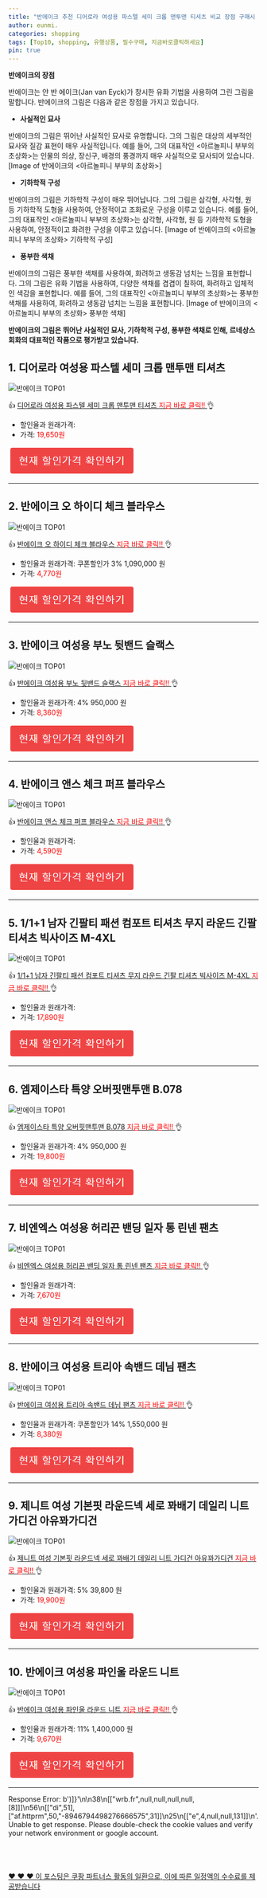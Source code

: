 ```yaml
---
title: "반에이크 추천 디어로라 여성용 파스텔 세미 크롭 맨투맨 티셔츠 비교 장점 구매시 주의사항"
author: eunmi.
categories: shopping
tags: [Top10, shopping, 유행상품, 필수구매, 지금바로클릭하세요]
pin: true
---
```

**반에이크의 장점**

반에이크는 얀 반 에이크(Jan van Eyck)가 창시한 유화 기법을 사용하여 그린 그림을 말합니다. 반에이크의 그림은 다음과 같은 장점을 가지고 있습니다.

* **사실적인 묘사**

반에이크의 그림은 뛰어난 사실적인 묘사로 유명합니다. 그의 그림은 대상의 세부적인 묘사와 질감 표현이 매우 사실적입니다. 예를 들어, 그의 대표작인 <아르놀피니 부부의 초상화>는 인물의 의상, 장신구, 배경의 풍경까지 매우 사실적으로 묘사되어 있습니다.
[Image of 반에이크의 <아르놀피니 부부의 초상화>]

* **기하학적 구성**

반에이크의 그림은 기하학적 구성이 매우 뛰어납니다. 그의 그림은 삼각형, 사각형, 원 등 기하학적 도형을 사용하여, 안정적이고 조화로운 구성을 이루고 있습니다. 예를 들어, 그의 대표작인 <아르놀피니 부부의 초상화>는 삼각형, 사각형, 원 등 기하학적 도형을 사용하여, 안정적이고 화려한 구성을 이루고 있습니다.
[Image of 반에이크의 <아르놀피니 부부의 초상화> 기하학적 구성]

* **풍부한 색채**

반에이크의 그림은 풍부한 색채를 사용하여, 화려하고 생동감 넘치는 느낌을 표현합니다. 그의 그림은 유화 기법을 사용하여, 다양한 색채를 겹겹이 칠하여, 화려하고 입체적인 색감을 표현합니다. 예를 들어, 그의 대표작인 <아르놀피니 부부의 초상화>는 풍부한 색채를 사용하여, 화려하고 생동감 넘치는 느낌을 표현합니다.
[Image of 반에이크의 <아르놀피니 부부의 초상화> 풍부한 색채]

**반에이크의 그림은 뛰어난 사실적인 묘사, 기하학적 구성, 풍부한 색채로 인해, 르네상스 회화의 대표적인 작품으로 평가받고 있습니다.**

   

## 1. 디어로라 여성용 파스텔 세미 크롭 맨투맨 티셔츠

![반에이크 TOP01](https://thumbnail8.coupangcdn.com/thumbnails/remote/230x230ex/image/rs_quotation_api/87puiqgi/21598da2158b400484a6be09631d738f.jpg)


👍 [디어로라 여성용 파스텔 세미 크롭 맨투맨 티셔츠 <font color=red> 지금 바로 클릭!! </font> ](https://link.coupang.com/re/AFFSDP?lptag=AF3617701&subid=GithubCoopas&pageKey=7297816703&traceid=V0-153&itemId=18667369500&vendorItemId=85801810030) 👌 


- 할인율과 원래가격: 
- 가격: <span style='color:red'>19,650원</span>

[![](/discount_price.png)](https://link.coupang.com/re/AFFSDP?lptag=AF3617701&subid=GithubCoopas&pageKey=7297816703&traceid=V0-153&itemId=18667369500&vendorItemId=85801810030)

---


   

## 2. 반에이크 오 하이디 체크 블라우스

![반에이크 TOP01](https://thumbnail7.coupangcdn.com/thumbnails/remote/230x230ex/image/retail/images/2020/05/19/10/5/df79a3b9-5122-4e68-843e-3a823f8d9958.jpg)


👍 [반에이크 오 하이디 체크 블라우스 <font color=red> 지금 바로 클릭!! </font> ](https://link.coupang.com/re/AFFSDP?lptag=AF3617701&subid=GithubCoopas&pageKey=1608854231&traceid=V0-153&itemId=2747785294&vendorItemId=75031633926) 👌 


- 할인율과 원래가격: 쿠폰할인가 3%  1,090,000   원
- 가격: <span style='color:red'>4,770원</span>

[![](/discount_price.png)](https://link.coupang.com/re/AFFSDP?lptag=AF3617701&subid=GithubCoopas&pageKey=1608854231&traceid=V0-153&itemId=2747785294&vendorItemId=75031633926)

---


   

## 3. 반에이크 여성용 부노 뒷밴드 슬랙스

![반에이크 TOP01](https://thumbnail9.coupangcdn.com/thumbnails/remote/230x230ex/image/rs_quotation_api/ax2v7rjn/10f33e1837c8479999a853eb151516ec.jpg)


👍 [반에이크 여성용 부노 뒷밴드 슬랙스 <font color=red> 지금 바로 클릭!! </font> ](https://link.coupang.com/re/AFFSDP?lptag=AF3617701&subid=GithubCoopas&pageKey=5308658744&traceid=V0-153&itemId=7684858733&vendorItemId=74975151746) 👌 


- 할인율과 원래가격: 4%  950,000   원
- 가격: <span style='color:red'>8,360원</span>

[![](/discount_price.png)](https://link.coupang.com/re/AFFSDP?lptag=AF3617701&subid=GithubCoopas&pageKey=5308658744&traceid=V0-153&itemId=7684858733&vendorItemId=74975151746)

---


   

## 4. 반에이크 앤스 체크 퍼프 블라우스

![반에이크 TOP01](https://thumbnail7.coupangcdn.com/thumbnails/remote/230x230ex/image/rs_quotation_api/suuconmy/c2734ce26b5647f2aed6475477f3b391.jpg)


👍 [반에이크 앤스 체크 퍼프 블라우스 <font color=red> 지금 바로 클릭!! </font> ](https://link.coupang.com/re/AFFSDP?lptag=AF3617701&subid=GithubCoopas&pageKey=5449552052&traceid=V0-153&itemId=8311889170&vendorItemId=75599771179) 👌 


- 할인율과 원래가격: 
- 가격: <span style='color:red'>4,590원</span>

[![](/discount_price.png)](https://link.coupang.com/re/AFFSDP?lptag=AF3617701&subid=GithubCoopas&pageKey=5449552052&traceid=V0-153&itemId=8311889170&vendorItemId=75599771179)

---


   

## 5. 1/1+1 남자 긴팔티 패션 컴포트 티셔츠 무지 라운드 긴팔 티셔츠 빅사이즈 M-4XL

![반에이크 TOP01](https://thumbnail9.coupangcdn.com/thumbnails/remote/230x230ex/image/vendor_inventory/d39d/e6e5132b8c9c7a470f23778cec652b5080e77c94b755a11a21ea9e776a8e.jpeg)


👍 [1/1+1 남자 긴팔티 패션 컴포트 티셔츠 무지 라운드 긴팔 티셔츠 빅사이즈 M-4XL <font color=red> 지금 바로 클릭!! </font> ](https://link.coupang.com/re/AFFSDP?lptag=AF3617701&subid=GithubCoopas&pageKey=7642053007&traceid=V0-153&itemId=20309098662&vendorItemId=87394872399) 👌 


- 할인율과 원래가격: 
- 가격: <span style='color:red'>17,890원</span>

[![](/discount_price.png)](https://link.coupang.com/re/AFFSDP?lptag=AF3617701&subid=GithubCoopas&pageKey=7642053007&traceid=V0-153&itemId=20309098662&vendorItemId=87394872399)

---


   

## 6. 엠제이스타 특양 오버핏맨투맨 B.078

![반에이크 TOP01](https://thumbnail9.coupangcdn.com/thumbnails/remote/230x230ex/image/vendor_inventory/b216/33729411e5e5724fce009470b9fcfffefb587a080966fb727f6d5867c8f0.jpg)


👍 [엠제이스타 특양 오버핏맨투맨 B.078 <font color=red> 지금 바로 클릭!! </font> ](https://link.coupang.com/re/AFFSDP?lptag=AF3617701&subid=GithubCoopas&pageKey=7080204343&traceid=V0-153&itemId=17610420171&vendorItemId=85056955823) 👌 


- 할인율과 원래가격: 4%  950,000   원
- 가격: <span style='color:red'>19,800원</span>

[![](/discount_price.png)](https://link.coupang.com/re/AFFSDP?lptag=AF3617701&subid=GithubCoopas&pageKey=7080204343&traceid=V0-153&itemId=17610420171&vendorItemId=85056955823)

---


   

## 7. 비엔엑스 여성용 허리끈 밴딩 일자 통 린넨 팬츠

![반에이크 TOP01](https://thumbnail7.coupangcdn.com/thumbnails/remote/230x230ex/image/retail/images/1770883402225971-d19bb30f-caa4-4fc5-b4b0-f328a97d434d.jpg)


👍 [비엔엑스 여성용 허리끈 밴딩 일자 통 린넨 팬츠 <font color=red> 지금 바로 클릭!! </font> ](https://link.coupang.com/re/AFFSDP?lptag=AF3617701&subid=GithubCoopas&pageKey=5572902703&traceid=V0-153&itemId=8882453105&vendorItemId=76169141670) 👌 


- 할인율과 원래가격: 
- 가격: <span style='color:red'>7,670원</span>

[![](/discount_price.png)](https://link.coupang.com/re/AFFSDP?lptag=AF3617701&subid=GithubCoopas&pageKey=5572902703&traceid=V0-153&itemId=8882453105&vendorItemId=76169141670)

---


   

## 8. 반에이크 여성용 트리아 속밴드 데님 팬츠

![반에이크 TOP01](https://thumbnail10.coupangcdn.com/thumbnails/remote/230x230ex/image/rs_quotation_api/ftzsnso0/4a8fde052b394165ad7bb45d76c568a0.jpg)


👍 [반에이크 여성용 트리아 속밴드 데님 팬츠 <font color=red> 지금 바로 클릭!! </font> ](https://link.coupang.com/re/AFFSDP?lptag=AF3617701&subid=GithubCoopas&pageKey=5449461284&traceid=V0-153&itemId=8311521927&vendorItemId=75599402333) 👌 


- 할인율과 원래가격: 쿠폰할인가 14%  1,550,000   원
- 가격: <span style='color:red'>8,380원</span>

[![](/discount_price.png)](https://link.coupang.com/re/AFFSDP?lptag=AF3617701&subid=GithubCoopas&pageKey=5449461284&traceid=V0-153&itemId=8311521927&vendorItemId=75599402333)

---


   

## 9. 제니트 여성 기본핏 라운드넥 세로 꽈배기 데일리 니트 가디건 아유꽈가디건

![반에이크 TOP01](https://thumbnail7.coupangcdn.com/thumbnails/remote/230x230ex/image/vendor_inventory/a776/a0a71f0c31c2798f70da725aa914bd364f4531e1ac47c3a95ab8e1d201d3.jpg)


👍 [제니트 여성 기본핏 라운드넥 세로 꽈배기 데일리 니트 가디건 아유꽈가디건 <font color=red> 지금 바로 클릭!! </font> ](https://link.coupang.com/re/AFFSDP?lptag=AF3617701&subid=GithubCoopas&pageKey=7101543316&traceid=V0-153&itemId=17728305541&vendorItemId=84970716215) 👌 


- 할인율과 원래가격: 5%  39,800   원
- 가격: <span style='color:red'>19,900원</span>

[![](/discount_price.png)](https://link.coupang.com/re/AFFSDP?lptag=AF3617701&subid=GithubCoopas&pageKey=7101543316&traceid=V0-153&itemId=17728305541&vendorItemId=84970716215)

---


   

## 10. 반에이크 여성용 파인울 라운드 니트

![반에이크 TOP01](https://thumbnail10.coupangcdn.com/thumbnails/remote/230x230ex/image/rs_quotation_api/tzfcjpnm/7436dc39d0fa4a9caa2d2887004a5b8c.jpg)


👍 [반에이크 여성용 파인울 라운드 니트 <font color=red> 지금 바로 클릭!! </font> ](https://link.coupang.com/re/AFFSDP?lptag=AF3617701&subid=GithubCoopas&pageKey=4845679891&traceid=V0-153&itemId=6266730540&vendorItemId=73562363811) 👌 


- 할인율과 원래가격: 11%  1,400,000   원
- 가격: <span style='color:red'>9,670원</span>

[![](/discount_price.png)](https://link.coupang.com/re/AFFSDP?lptag=AF3617701&subid=GithubCoopas&pageKey=4845679891&traceid=V0-153&itemId=6266730540&vendorItemId=73562363811)

---
Response Error: b')]}\'\n\n38\n[["wrb.fr",null,null,null,null,[8]]]\n56\n[["di",51],["af.httprm",50,"-8946794498276666575",31]]\n25\n[["e",4,null,null,131]]\n'. 
Unable to get response.
Please double-check the cookie values and verify your network environment or google account.<br><br><br><br><br> [ ❤ ❤ ❤ 이 포스팅은 쿠팡 파트너스 활동의 일환으로, 이에 따른 일정액의 수수료를 제공받습니다](https://link.coupang.com/a/bcEFyh)